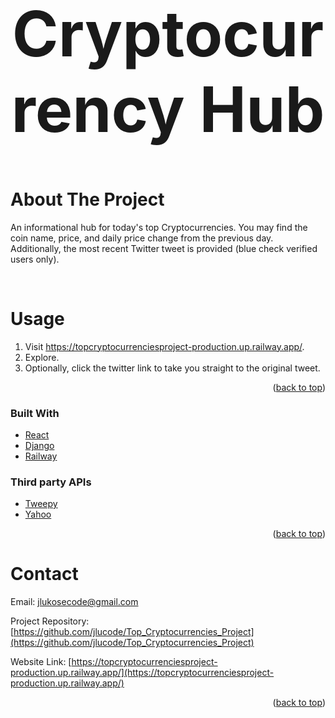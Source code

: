 # <h1 align="center" style="font-size: 100">Cryptocurrency Hub</h1>

<!-- ABOUT -->
# About The Project

An informational hub for today's top Cryptocurrencies. You may find the coin name, price, and daily price change from the previous day. Additionally, the most recent Twitter tweet is provided (blue check verified users only).

<br>



<!-- USAGE EXAMPLES -->
# Usage

1) Visit https://topcryptocurrenciesproject-production.up.railway.app/.
2) Explore.
3) Optionally, click the twitter link to take you straight to the original tweet.



<p align="right">(<a href="#top">back to top</a>)</p>


<!-- BUILT WITH -->
### Built With

* [React](https://reactjs.org/)
* [Django](https://www.djangoproject.com/)
* [Railway](https://railway.app/)


### Third party APIs

* [Tweepy](https://www.tweepy.org/)
* [Yahoo](https://finance.yahoo.com/)


<p align="right">(<a href="#top">back to top</a>)</p>

<!-- CONTACT -->
# Contact

Email: jlukosecode@gmail.com

Project Repository: [https://github.com/jlucode/Top_Cryptocurrencies_Project](https://github.com/jlucode/Top_Cryptocurrencies_Project)

Website Link: [https://topcryptocurrenciesproject-production.up.railway.app/](https://topcryptocurrenciesproject-production.up.railway.app/)

<p align="right">(<a href="#top">back to top</a>)</p>

